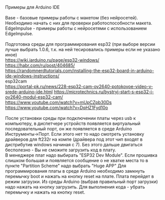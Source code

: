 Примеры для Arduino IDE <br>
<br>
Base - базовые примеры работы с макетом (без нейросетей). Необходимо начать с них для проверки работоспособности макета.<br>
EdgeImpulse - примеры работы с нейросетями с использованием EdgeImpulse.<br>
<br>
Подготовка среды для программирования esp32 (при выборе версии лучше выбрать 1.0.6, т.к. на ней тесировались примеры если не указано иное)<br>
https://wiki.iarduino.ru/page/esp32-windows/<br>
https://habr.com/ru/post/404685/<br>
https://randomnerdtutorials.com/installing-the-esp32-board-in-arduino-ide-windows-instructions/<br>
esp32cam<br>
https://portal-pk.ru/news/228-esp32-cam-ov2640-potokovoe-video-v-srede-arduino-ide.html
https://microtechnics.ru/bystryj-start-s-esp32-i-ov2640-modul-esp32-cam/<br>
https://www.youtube.com/watch?v=mUpCZpb30Ds<br>
https://www.youtube.com/watch?v=DqHZ1Fyd10o<br>
<br>
После установки среды при подключении платы через usb к компьютеру, в диспетчере устройств появляется виртуальный последовательный порт, он же появляется
в среде Arduino Инструменты->Порт. Если этого нет то надо смотреть установку драйверов для ft232r на компе (драйвера под этот чип входят в дистрибутив windows начиная с 7).
Без этого дальше двигаться бесполезно - Вы не сможите загрузить код в плату.<br>
В менеджере плат надо выбирать "ESPЗ2 Dev Module". Если прошивка слишком большая и появляется сообщение о не хватке места то
в пункте "Partition Scheme" надо выбрать "Huge APP"
Для программирования платы в среде Arduino необходимо замкнуть перемычку boot и нажать на кнопку reset на плате. Плата перейдет в режим загрузки.
Из среды Arduino (выбрав правильный порт загрузки) надо нажать на кнопку загрузить. Для выполнения кода - убрать перемычку и нажать на кнопку reset.<br>
<br>
<br>
